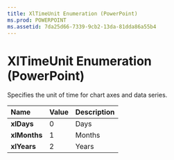 ```yaml
---
title: XlTimeUnit Enumeration (PowerPoint)
ms.prod: POWERPOINT
ms.assetid: 7da25d66-7339-9cb2-13da-81dda86a55b4
---
```



# XlTimeUnit Enumeration (PowerPoint)

Specifies the unit of time for chart axes and data series.



|**Name**|**Value**|**Description**|
|:-----|:-----|:-----|
|**xlDays**|0|Days|
|**xlMonths**|1|Months|
|**xlYears**|2|Years|

